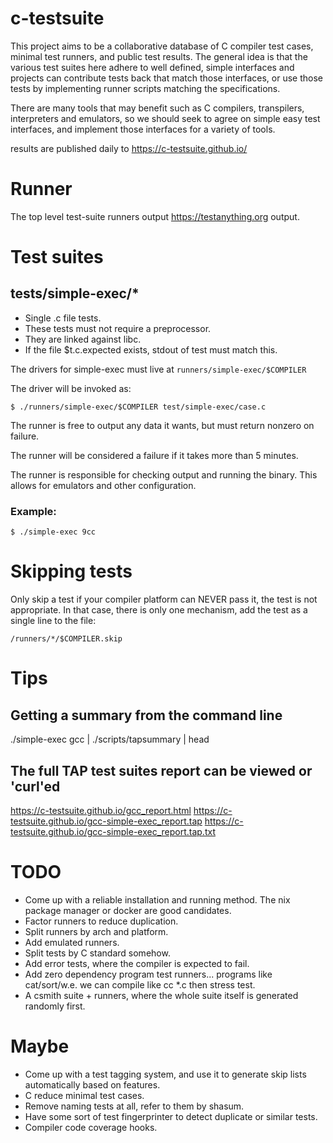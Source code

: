 # c-testsuite

This project aims to be a collaborative database of C compiler test cases,
minimal test runners, and public test results. The general idea is that
the various test suites here adhere to well defined, simple interfaces and projects can contribute
tests back that match those interfaces, or use those tests by implementing runner scripts matching
the specifications.

There are many tools that may benefit such as C compilers, transpilers, interpreters and emulators, so we should seek to agree on simple easy test interfaces, and implement
those interfaces for a variety of tools.

results are published daily to https://c-testsuite.github.io/

# Runner

The top level test-suite runners output https://testanything.org output.

# Test suites

## tests/simple-exec/*

- Single .c file tests.
- These tests must not require a preprocessor.
- They are linked against libc.
- If the file $t.c.expected exists, stdout of test must match this.

The drivers for simple-exec must live at ```runners/simple-exec/$COMPILER```

The driver will be invoked as:

```
$ ./runners/simple-exec/$COMPILER test/simple-exec/case.c
```

The runner is free to output any data it wants, but must return
nonzero on failure.

The runner will be considered a failure if it takes more than 5 minutes.

The runner is responsible for checking output and running the binary. This
allows for emulators and other configuration.

### Example:

```$ ./simple-exec 9cc ```


# Skipping tests

Only skip a test if your compiler platform can NEVER pass it, the test is not appropriate.
In that case, there is only one mechanism, add the test as a single line to the file:

```
/runners/*/$COMPILER.skip
```

# Tips

## Getting a summary from the command line

./simple-exec gcc | ./scripts/tapsummary | head

## The full TAP test suites report can be viewed or 'curl'ed

https://c-testsuite.github.io/gcc_report.html
https://c-testsuite.github.io/gcc-simple-exec_report.tap
https://c-testsuite.github.io/gcc-simple-exec_report.tap.txt



# TODO

- Come up with a reliable installation and running method. The nix package manager or docker are good candidates.
- Factor runners to reduce duplication.
- Split runners by arch and platform.
- Add emulated runners.
- Split tests by C standard somehow.
- Add error tests, where the compiler is expected to fail.
- Add zero dependency program test runners... programs like cat/sort/w.e. we can compile like cc *.c then stress test.
- A csmith suite + runners, where the whole suite itself is generated randomly first.

# Maybe

- Come up with a test tagging system, and use it to generate skip lists automatically based on features.
- C reduce minimal test cases.
- Remove naming tests at all, refer to them by shasum.
- Have some sort of test fingerprinter to detect duplicate or similar tests.
- Compiler code coverage hooks.